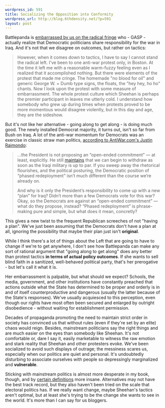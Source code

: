 ```yaml
--- 
wordpress_id: 591
title: Socializing the Opposition into Conformity
wordpress_url: http://blog.6thdensity.net/?p=591
layout: post
---
```

Battlepanda is <a href="http://battlepanda.blogspot.com/2007/01/angelica-centrist.html">embarrassed by us on the radical fringe</a> who - GASP - actually realize that Democratic politicians share responsibility for the war in Iraq.  And it's not that we disagree on outcomes, but rather on tactics:
<blockquote>However, when it comes down to tactics, I have to say I cannot stand the radical left. I've been to one anti-war protest only, in Boston. At the time it left me with a reasonable warm-fuzzy feeling even as I realized that it accomplished nothing. But there were elements of the protest that made me cringe. The homemade "no blood for oil" and generic George W. = Dumb type signs, the floats, the "hey hey, ho ho" chants. Now I look upon the protest with some measure of embarrassment. The whole protest culture which Sheehan is perhaps the premier participant in leaves me utterly cold. I understand how somebody who grew up during times when protests proved to be more momentous would disagree violently, but in this day and age, they are the sideshow.</blockquote>
But it's not like her alternative - going along to get along - is doing much good.  The newly installed Democrat majority, it turns out, isn't so far from Bush on Iraq.  A lot of the anti-war momentum for Democrats was an exercise in classic straw man politics, <a href="http://www.antiwar.com/blog/2007/01/05/the-pelosi-cop-out/">according to AntiWar.com's Justin Raimondo</a>:
<blockquote>...the President is not proposing an “open-ended commitment” — at least, explicitly. He still <a href="http://www.defenselink.mil/news/Jun2005/20050628_1894.html">maintains</a> that we can begin to withdraw as soon as the Iraqi military is up to par. If you sweep away the rhetorical flourishes, and the political posturing, the Democratic position of “phased redeployment” isn’t much different than the course we’re already on.

And why is it only the President’s responsibility to come up with a new “plan” for Iraq? Didn’t more than a few Democrats vote for this war? Okay, so the Democrats are against an “open-ended commitment” — what do they propose, instead? “Phased redeployment” is phrase-making pure and simple, but what does it mean, concretly?</blockquote>
This gives a new twist to the frequent Republican screeches of not "having a plan".  We've just been assuming that the Democrats don't have a plan at all, ignoring the possibility that maybe their plan just isn't <strong>original</strong>.

While I think there's a lot of things about the Left that are going to have to change if we're to get anywhere, I don't see how Battlepanda can make any sort of rational argument that "going along to get along" does any better than protest tactics <strong>in terms of actual policy outcomes</strong>.  If she wants to sell blind faith in a sanitized, well-behaved political party, that's her prerogative - but let's call it what it is.

Her embarrassment is palpable, but what should we expect?  Schools, the media, government, and other institutions have constantly preached that actions outside what the State has determined to be proper and orderly is in and of itself counterproductive and dangerous (usually the latter because of the State's responses).  We've usually acquiesced to this perception, even though our rights have most often been secured and enlarged by outright disobedience - without waiting for establishment permission.

Decades of propaganda promoting the need to maintain strict order in society has convinced us that without rules (even if they're set by an elite) chaos would reign.  Besides, mainstream politicians say the right things and are much easier on the eyes than somebody like Sheehan.  It's not comfortable or, dare I say it, easily marketable to witness the raw emotion and stark reality that Sheehan and other protesters evoke.  We've been socialized to avoid such displays of outrage; the messiness scares us, especially when our politics are quiet and personal.  It's undoubtedly disturbing to associate ourselves with people so depressingly marginalized and <strong>vulnerable</strong>.

Sticking with mainstream politics is almost more desperate in my book, though, and by <a href="http://www.quotiki.com/quote.aspx?id=3568">certain definitions</a> more insane.  Alternatives may not have the best track record, but they also haven't been tried on the scale that electoral politics has.  If we really want change, maybe Sheehan's tactics aren't optimal, but at least she's trying to be the change she wants to see in the world.  It's more than I can say for us bloggers.
